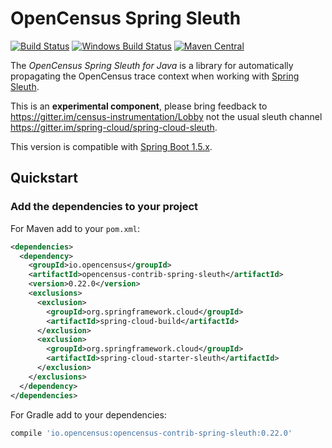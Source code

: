 # OpenCensus Spring Sleuth
[![Build Status][travis-image]][travis-url]
[![Windows Build Status][appveyor-image]][appveyor-url]
[![Maven Central][maven-image]][maven-url]

The *OpenCensus Spring Sleuth for Java* is a library for automatically
propagating the OpenCensus trace context when working with [Spring Sleuth][spring-sleuth-url].

This is an __experimental component__, please bring feedback to
https://gitter.im/census-instrumentation/Lobby not the usual
sleuth channel https://gitter.im/spring-cloud/spring-cloud-sleuth.

This version is compatible with [Spring Boot 1.5.x][spring-boot-1.5-url].

## Quickstart

### Add the dependencies to your project

For Maven add to your `pom.xml`:
```xml
<dependencies>
  <dependency>
    <groupId>io.opencensus</groupId>
    <artifactId>opencensus-contrib-spring-sleuth</artifactId>
    <version>0.22.0</version>
    <exclusions>
      <exclusion>
	    <groupId>org.springframework.cloud</groupId>
	    <artifactId>spring-cloud-build</artifactId>
	  </exclusion>
	  <exclusion>
	    <groupId>org.springframework.cloud</groupId>
	    <artifactId>spring-cloud-starter-sleuth</artifactId>
   	  </exclusion>
    </exclusions>
  </dependency>
</dependencies>
```

For Gradle add to your dependencies:
```groovy
compile 'io.opencensus:opencensus-contrib-spring-sleuth:0.22.0'
```

[travis-image]: https://travis-ci.org/census-instrumentation/opencensus-java.svg?branch=master
[travis-url]: https://travis-ci.org/census-instrumentation/opencensus-java
[appveyor-image]: https://ci.appveyor.com/api/projects/status/hxthmpkxar4jq4be/branch/master?svg=true
[appveyor-url]: https://ci.appveyor.com/project/opencensusjavateam/opencensus-java/branch/master
[maven-image]: https://maven-badges.herokuapp.com/maven-central/io.opencensus/opencensus-contrib-spring-sleuth/badge.svg
[maven-url]: https://maven-badges.herokuapp.com/maven-central/io.opencensus/opencensus-contrib-spring-sleuth
[spring-boot-1.5-url]: https://github.com/spring-projects/spring-boot/tree/1.5.x
[spring-sleuth-url]: https://github.com/spring-cloud/spring-cloud-sleuth
